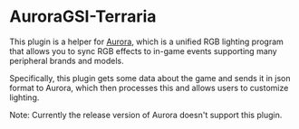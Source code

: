 # AuroraGSI-Terraria
This plugin is a helper for [Aurora](http://www.project-aurora.com/), which is a unified RGB lighting program that allows you to sync RGB effects to in-game events supporting many peripheral brands and models.

Specifically, this plugin gets some data about the game and sends it in json format to Aurora, which then processes this and allows users to customize lighting.

Note: Currently the release version of Aurora doesn't support this plugin.
